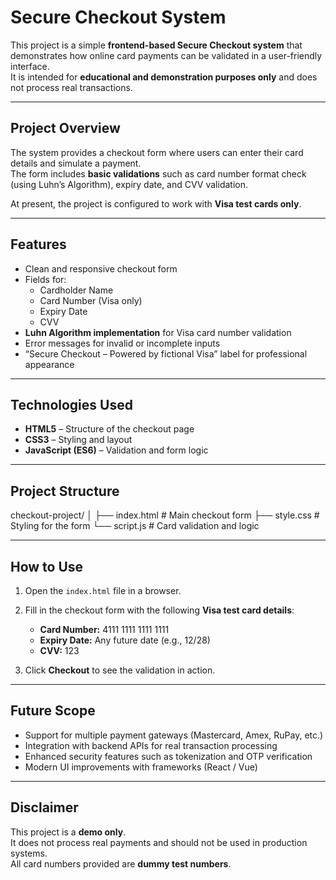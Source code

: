 # Secure Checkout System

This project is a simple **frontend-based Secure Checkout system** that demonstrates how online card payments can be validated in a user-friendly interface.  
It is intended for **educational and demonstration purposes only** and does not process real transactions.

---

## Project Overview
The system provides a checkout form where users can enter their card details and simulate a payment.  
The form includes **basic validations** such as card number format check (using Luhn’s Algorithm), expiry date, and CVV validation.  

At present, the project is configured to work with **Visa test cards only**.

---

## Features
- Clean and responsive checkout form
- Fields for:
  - Cardholder Name  
  - Card Number (Visa only)  
  - Expiry Date  
  - CVV  
- **Luhn Algorithm implementation** for Visa card number validation  
- Error messages for invalid or incomplete inputs  
- “Secure Checkout – Powered by fictional Visa” label for professional appearance  

---

## Technologies Used
- **HTML5** – Structure of the checkout page  
- **CSS3** – Styling and layout  
- **JavaScript (ES6)** – Validation and form logic  

---

## Project Structure
checkout-project/
│
├── index.html # Main checkout form
├── style.css # Styling for the form
└── script.js # Card validation and logic


---

## How to Use
1. Open the `index.html` file in a browser.  
2. Fill in the checkout form with the following **Visa test card details**:  

   - **Card Number:** 4111 1111 1111 1111  
   - **Expiry Date:** Any future date (e.g., 12/28)  
   - **CVV:** 123  

3. Click **Checkout** to see the validation in action.  

---

## Future Scope
- Support for multiple payment gateways (Mastercard, Amex, RuPay, etc.)  
- Integration with backend APIs for real transaction processing  
- Enhanced security features such as tokenization and OTP verification  
- Modern UI improvements with frameworks (React / Vue)  

---

## Disclaimer
This project is a **demo only**.  
It does not process real payments and should not be used in production systems.  
All card numbers provided are **dummy test numbers**.
